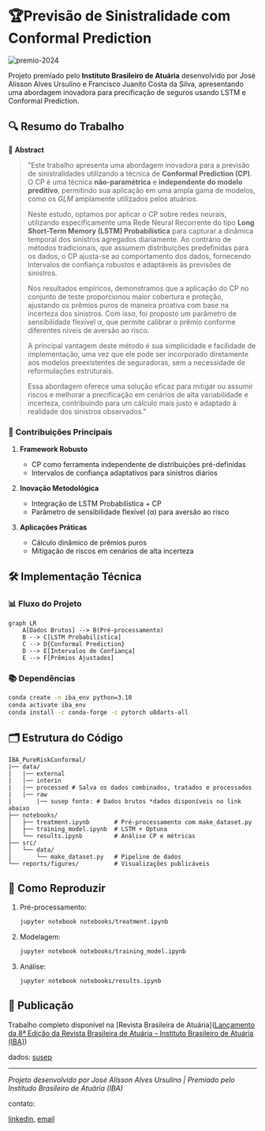 # 🏆Previsão de Sinistralidade com Conformal Prediction

![premio-2024](https://atuarios.org.br/wp-content/uploads/2024/11/premio-2024.jpg)

Projeto premiado pelo **Instituto Brasileiro de Atuária** desenvolvido por José Alisson Alves Ursulino e Francisco Juanito Costa da Silva, apresentando uma abordagem inovadora para precificação de seguros usando LSTM e Conformal Prediction.

## 🔍 Resumo do Trabalho

📜 **Abstract**  

> "Este trabalho apresenta uma abordagem inovadora para a previsão de sinistralidades utilizando a técnica de **Conformal Prediction (CP)**. O CP é uma técnica **não-paramétrica** e **independente do modelo preditivo**, permitindo sua aplicação em uma ampla gama de modelos, como os *GLM* amplamente utilizados pelos atuários. 
> 
> Neste estudo, optamos por aplicar o CP sobre redes neurais, utilizando especificamente uma Rede Neural Recorrente do tipo **Long Short-Term Memory (LSTM) Probabilística** para capturar a dinâmica temporal dos sinistros agregados diariamente. Ao contrário de métodos tradicionais, que assumem distribuições predefinidas para os dados, o CP ajusta-se ao comportamento dos dados, fornecendo intervalos de confiança robustos e adaptáveis às previsões de sinistros.  
> 
> Nos resultados empíricos, demonstramos que a aplicação do CP no conjunto de teste proporcionou maior cobertura e proteção, ajustando os prêmios puros de maneira proativa com base na incerteza dos sinistros. Com isso, foi proposto um parâmetro de sensibilidade flexível $\alpha$, que permite calibrar o prêmio conforme diferentes níveis de aversão ao risco. 
> 
> A principal vantagem deste método é sua simplicidade e facilidade de implementação, uma vez que ele pode ser incorporado diretamente aos modelos preexistentes de seguradoras, sem a necessidade de reformulações estruturais. 
> 
> Essa abordagem oferece uma solução eficaz para mitigar ou assumir riscos e melhorar a precificação em cenários de alta variabilidade e incerteza, contribuindo para um cálculo mais justo e adaptado à realidade dos sinistros observados."

### 🎯 Contribuições Principais

1. **Framework Robusto**  
   
   - CP como ferramenta independente de distribuições pré-definidas
   - Intervalos de confiança adaptativos para sinistros diários

2. **Inovação Metodológica**  
   
   - Integração de LSTM Probabilística + CP
   - Parâmetro de sensibilidade flexível (α) para aversão ao risco

3. **Aplicações Práticas**  
   
   - Cálculo dinâmico de prêmios puros
   - Mitigação de riscos em cenários de alta incerteza

## 🛠️ Implementação Técnica

### 📊 Fluxo do Projeto

```mermaid
graph LR
    A[Dados Brutos] --> B(Pré-processamento)
    B --> C[LSTM Probabilística]
    C --> D{Conformal Prediction}
    D --> E[Intervalos de Confiança]
    E --> F[Prêmios Ajustados]
```

### 📚 Dependências

```bash
conda create -n iba_env python=3.10
conda activate iba_env
conda install -c conda-forge -c pytorch u8darts-all
```

## 🗂️ Estrutura do Código

```
IBA_PureRiskConformal/
|── data/
|   |── external
|   |── interin
|   |── processed # Salva os dados combinados, tratados e processados
|   |── raw
|       |── susep fonte: # Dados brutos *dados disponíveis no link abaixo
├── notebooks/
│   ├── treatment.ipynb       # Pré-processamento com make_dataset.py
│   ├── training_model.ipynb  # LSTM + Optuna
│   └── results.ipynb         # Análise CP e métricas
├── src/
│   └── data/ 
│       └── make_dataset.py   # Pipeline de dados
└── reports/figures/          # Visualizações publicáveis
```

## 📌 Como Reproduzir

1. Pré-processamento:
   
   ```bash
   jupyter notebook notebooks/treatment.ipynb
   ```

2. Modelagem:
   
   ```bash
   jupyter notebook notebooks/training_model.ipynb
   ```

3. Análise:
   
   ```bash
   jupyter notebook notebooks/results.ipynb
   ```

## 📄 Publicação

Trabalho completo disponível na [Revista Brasileira de Atuária]([Lançamento da 8ª Edição da Revista Brasileira de Atuária – Instituto Brasileiro de Atuária (IBA)](https://atuarios.org.br/lancamento-da-8a-edicao-da-revista-brasileira-de-atuaria/))

dados: [susep](https://drive.google.com/drive/folders/16x1l02dqg4EII7Q4bDgZe34wEWB99XGv?usp=sharing)

---

*Projeto desenvolvido por José Alisson Alves Ursulino | Premiado pelo Institudo Brasileiro de Atuária (IBA)*

contato: 

[linkedin](www.linkedin.com/in/alisson-ursulino-a746471a4), [email](alisson.atuario@gmail.com)


